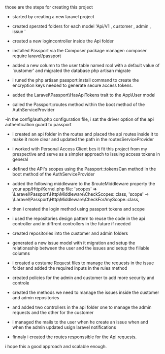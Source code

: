 those are the steps for creating this project 

- started by creating a new laravel project 

- created sperated folders for each model 'Api/V1 , customer , admin , issue '

- created a new logincontroller inside the Api folder 

- installed  Passport via the Composer package manager:
composer require laravel/passport

- added a new column to the user table named rool with a default value of 'customer'
and migrated the database 
php artisan migrate

- i runed the php artisan passport:install command to create the encryption keys needed to generate secure access tokens.

- added the Laravel\Passport\HasApiTokens trait to the App\User model

- called the Passport::routes method within the boot method of the AuthServiceProvider

-in the config/auth.php configuration file, i sat the driver option of the api authentication guard to passport

- i created an api folder in the routes and placed the api routes inside it to make it more clear
and updated the path in the routesServiceProvider 

- i worked with Personal Access Client bcs it fit this project from my prespective and  serve as a simpler approach to issuing access tokens in general

- defined  the API's scopes using the Passport::tokensCan method in the boot method of the AuthServiceProvider

- added the following middleware to the $routeMiddleware property the your app/Http/Kernel.php file:
'scopes' => \Laravel\Passport\Http\Middleware\CheckScopes::class,
'scope' => \Laravel\Passport\Http\Middleware\CheckForAnyScope::class,

- then i created the login method using passport tokens and scope 

- i used the repositories design pattern to reuse the code in the api controller and in diffrent controllers 
in the future if needed 

- created repositories into the customer and admin folders

- generated a new issue model with it migration and setup the relationsship between the user and the issues
and setup the fillable columns 

- i created a costume Request files to manage the requests in the issue folder
and added the required inputs in the rules method 

- created policies for the admin and customer to add more security and controle

- created the methods we need to manage the issues inside the customer and admin repositories

- and added two controllers in the api folder one to manage the admin requests and the other for the customer

- i managed the mails to the user when he create an issue when and when the admin updated 
usign laravel notifications

- finnaly i created the routes responssible for the Api requests.


i hope this a good approach and scalable enough.


